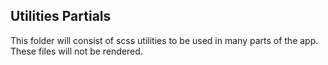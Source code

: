 ## Utilities Partials

This folder will consist of scss utilities to be used in many parts of the app. These files will not be rendered.
